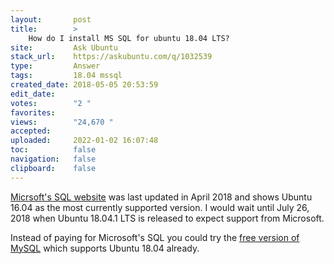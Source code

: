 ```yaml
---
layout:       post
title:        >
    How do I install MS SQL for ubuntu 18.04 LTS?
site:         Ask Ubuntu
stack_url:    https://askubuntu.com/q/1032539
type:         Answer
tags:         18.04 mssql
created_date: 2018-05-05 20:53:59
edit_date:    
votes:        "2 "
favorites:    
views:        "24,670 "
accepted:     
uploaded:     2022-01-02 16:07:48
toc:          false
navigation:   false
clipboard:    false
---
```


[Micrsoft's SQL website][1] was last updated in April 2018 and shows Ubuntu 16.04 as the most currently supported version. I would wait until July 26, 2018 when Ubuntu 18.04.1 LTS is released to expect support from Microsoft.

Instead of paying for Microsoft's SQL you could try the [free version of MySQL][2] which supports Ubuntu 18.04 already.


  [1]: https://docs.microsoft.com/en-us/sql/linux/sql-server-linux-setup?view=sql-server-linux-2017
  [2]: https://mysqlrelease.com/2018/04/mysql-support-for-ubuntu-18-04-and-fedora-28/
